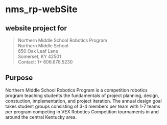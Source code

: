# nms_rp-webSite

## website project for 

> Northern Middle School Robotics Program <br>
> Northern Middle School <br>
> 650 Oak Leaf Lane <br>
> Somerset, KY 42501 <br>
> Contact: 1+ 606.678.5230 <br>

 ## Purpose

Northern Middle School Robotics Program is a competition robotics program teaching students the fundamentals of project planning, design, constuction, implementation, and project iteration. The annual design goal takes student groups consisting of 3-4 members per team with 
1-7 teams per program competing in VEX Robotics Competition tournaments in and around the central Kentucky area.
